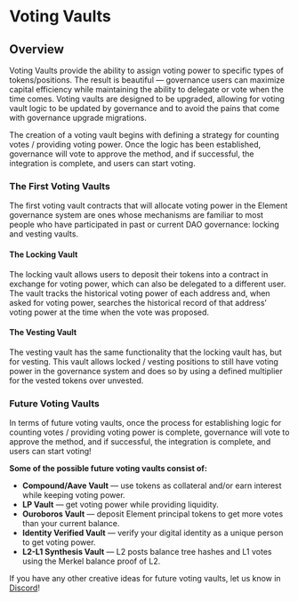 # Voting Vaults

## Overview

Voting Vaults provide the ability to assign voting power to specific types of tokens/positions. The result is beautiful — governance users can maximize capital efficiency while maintaining the ability to delegate or vote when the time comes. Voting vaults are designed to be upgraded, allowing for voting vault logic to be updated by governance and to avoid the pains that come with governance upgrade migrations.

The creation of a voting vault begins with defining a strategy for counting votes / providing voting power. Once the logic has been established, governance will vote to approve the method, and if successful, the integration is complete, and users can start voting.

### The First Voting Vaults

The first voting vault contracts that will allocate voting power in the Element governance system are ones whose mechanisms are familiar to most people who have participated in past or current DAO governance: locking and vesting vaults.

#### **The Locking Vault**

The locking vault allows users to deposit their tokens into a contract in exchange for voting power, which can also be delegated to a different user. The vault tracks the historical voting power of each address and, when asked for voting power, searches the historical record of that address’ voting power at the time when the vote was proposed.

#### **The Vesting Vault**

The vesting vault has the same functionality that the locking vault has, but for vesting. This vault allows locked / vesting positions to still have voting power in the governance system and does so by using a defined multiplier for the vested tokens over unvested.

### Future Voting Vaults

In terms of future voting vaults, once the process for establishing logic for counting votes / providing voting power is complete, governance will vote to approve the method, and if successful, the integration is complete, and users can start voting!

**Some of the possible future voting vaults consist of:**

* **Compound/Aave Vault** — use tokens as collateral and/or earn interest while keeping voting power.
* **LP Vault** — get voting power while providing liquidity.
* **Ouroboros Vault** — deposit Element principal tokens to get more votes than your current balance.
* **Identity Verified Vault** — verify your digital identity as a unique person to get voting power.
* **L2-L1 Synthesis Vault** — L2 posts balance tree hashes and L1 votes using the Merkel balance proof of L2.

If you have any other creative ideas for future voting vaults, let us know in [Discord](https://discord.com/invite/8JnDyXJJWh)!
